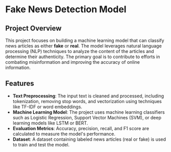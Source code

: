 # Fake News Detection Model

## Project Overview

This project focuses on building a machine learning model that can classify news articles as either **fake** or **real**. The model leverages natural language processing (NLP) techniques to analyze the content of the articles and determine their authenticity. The primary goal is to contribute to efforts in combating misinformation and improving the accuracy of online information.

## Features

- **Text Preprocessing**: The input text is cleaned and processed, including tokenization, removing stop words, and vectorization using techniques like TF-IDF or word embeddings.
- **Machine Learning Model**: The project uses machine learning classifiers such as Logistic Regression, Support Vector Machines (SVM), or deep learning models like LSTM or BERT.
- **Evaluation Metrics**: Accuracy, precision, recall, and F1 score are calculated to measure the model's performance.
- **Dataset**: A dataset containing labeled news articles (real or fake) is used to train and test the model.



